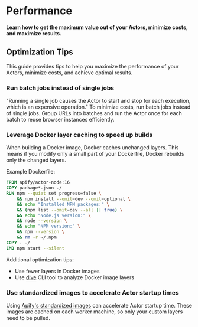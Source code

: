 # Performance

**Learn how to get the maximum value out of your Actors, minimize costs, and maximize results.**

## Optimization Tips

This guide provides tips to help you maximize the performance of your Actors, minimize costs, and achieve optimal results.

### Run batch jobs instead of single jobs

"Running a single job causes the Actor to start and stop for each execution, which is an expensive operation." To minimize costs, run batch jobs instead of single jobs. Group URLs into batches and run the Actor once for each batch to reuse browser instances efficiently.

### Leverage Docker layer caching to speed up builds

When building a Docker image, Docker caches unchanged layers. This means if you modify only a small part of your Dockerfile, Docker rebuilds only the changed layers.

Example Dockerfile:

```dockerfile
FROM apify/actor-node:16
COPY package*.json ./
RUN npm --quiet set progress=false \
    && npm install --omit=dev --omit=optional \
    && echo "Installed NPM packages:" \
    && (npm list --omit=dev --all || true) \
    && echo "Node.js version:" \
    && node --version \
    && echo "NPM version:" \
    && npm --version \
    && rm -r ~/.npm
COPY . ./
CMD npm start --silent
```

Additional optimization tips:
- Use fewer layers in Docker images
- Use [dive](https://github.com/wagoodman/dive) CLI tool to analyze Docker image layers

### Use standardized images to accelerate Actor startup times

Using [Apify's standardized images](https://github.com/apify/apify-actor-docker) can accelerate Actor startup time. These images are cached on each worker machine, so only your custom layers need to be pulled.